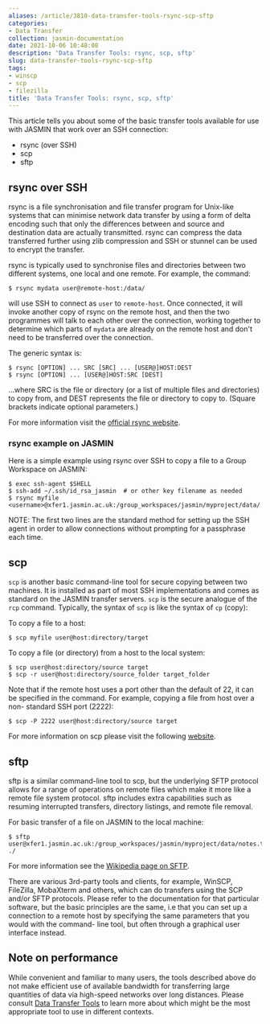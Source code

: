 ```yaml
---
aliases: /article/3810-data-transfer-tools-rsync-scp-sftp
categories:
- Data Transfer
collection: jasmin-documentation
date: 2021-10-06 10:48:08
description: 'Data Transfer Tools: rsync, scp, sftp'
slug: data-transfer-tools-rsync-scp-sftp
tags:
- winscp
- scp
- filezilla
title: 'Data Transfer Tools: rsync, scp, sftp'
---
```


This article tells you about some of the basic transfer tools available for
use with JASMIN that work over an SSH connection:

  * rsync (over SSH)
  * scp
  * sftp

## rsync over SSH

rsync is a file synchronisation and file transfer program for Unix-like
systems that can minimise network data transfer by using a form of delta
encoding such that only the differences between and source and destination
data are actually transmitted. rsync can compress the data transferred further
using zlib compression and SSH or stunnel can be used to encrypt the transfer.

rsync is typically used to synchronise files and directories between two
different systems, one local and one remote. For example, the command:

    
    
    $ rsync mydata user@remote-host:/data/
    

will use SSH to connect as `user` to `remote-host`. Once connected, it will
invoke another copy of rsync on the remote host, and then the two programmes
will talk to each other over the connection, working together to determine
which parts of `mydata` are already on the remote host and don't need to be
transferred over the connection.

The generic syntax is:

    
    
    $ rsync [OPTION] ... SRC [SRC] ... [USER@]HOST:DEST 
    $ rsync [OPTION] ... [USER@]HOST:SRC [DEST]
    

...where SRC is the file or directory (or a list of multiple files and
directories) to copy from, and DEST represents the file or directory to copy
to. (Square brackets indicate optional parameters.)

For more information visit the [official rsync
website](http://rsync.samba.org/).

### rsync example on JASMIN

Here is a simple example using rsync over SSH to copy a file to a Group
Workspace on JASMIN:

    
    
    $ exec ssh-agent $SHELL
    $ ssh-add ~/.ssh/id_rsa_jasmin  # or other key filename as needed
    $ rsync myfile <username>@xfer1.jasmin.ac.uk:/group_workspaces/jasmin/myproject/data/
    

NOTE: The first two lines are the standard method for setting up the SSH agent
in order to allow connections without prompting for a passphrase each time.

## scp

`scp` is another basic command-line tool for secure copying between two
machines. It is installed as part of most SSH implementations and comes as
standard on the JASMIN transfer servers. `scp` is the secure analogue of the
`rcp` command. Typically, the syntax of `scp` is like the syntax of `cp`
(copy):

To copy a file to a host:

    
    
    $ scp myfile user@host:directory/target
    

To copy a file (or directory) from a host to the local system:

    
    
    $ scp user@host:directory/source target
    $ scp -r user@host:directory/source_folder target_folder
    

Note that if the remote host uses a port other than the default of 22, it can
be specified in the command. For example, copying a file from host over a non-
standard SSH port (2222):

    
    
    $ scp -P 2222 user@host:directory/source target
    

For more information on scp please visit the following
[website](https://linux.die.net/man/1/scp).

## sftp

sftp is a similar command-line tool to scp, but the underlying SFTP protocol
allows for a range of operations on remote files which make it more like a
remote file system protocol. sftp includes extra capabilities such as resuming
interrupted transfers, directory listings, and remote file removal.

For basic transfer of a file on JASMIN to the local machine:

    
    
    $ sftp user@xfer1.jasmin.ac.uk:/group_workspaces/jasmin/myproject/data/notes.txt ./
    

For more information see the [Wikipedia page on
SFTP](https://en.wikipedia.org/wiki/SSH_File_Transfer_Protocol).

There are various 3rd-party tools and clients, for example, WinSCP, FileZilla,
MobaXterm and others, which can do transfers using the SCP and/or SFTP
protocols. Please refer to the documentation for that particular software, but
the basic principles are the same, i.e that you can set up a connection to a
remote host by specifying the same parameters that you would with the command-
line tool, but often through a graphical user interface instead.

## Note on performance

While convenient and familiar to many users, the tools described above do not
make efficient use of available bandwidth for transferring large quantities of
data via high-speed networks over long distances. Please consult [Data
Transfer Tools](data-transfer-tools) to learn more about which might be the
most appropriate tool to use in different contexts.


